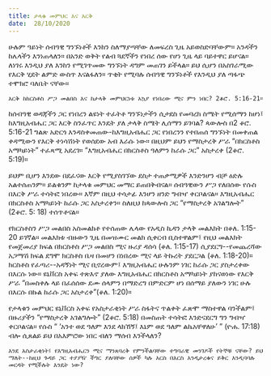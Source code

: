 ```yaml
---
title: ታላቁ መምህር እና እርቅ
date:  28/10/2020
---
```


ሁሉም ዓይነት ሰብዓዊ ግንኙነቶች እንከን ስለማያጣቸው ለመፍረስ ጊዜ አይወስድባቸውም። አንዳችን ከሌላችን እንነጠላለን። በአንድ ወቅት የልብ ጓደኛችን የነበረ ሰው የሆነ ጊዜ ላይ ባይተዋር ይሆናል። ለነገሩ እንዲህ ያለ እንከን የሚገጥመው ግንኙነት ዳግም መጠገን ይችላል። ይህ ሲሆን በአስገራሚው የእርቅ ሂደት ልምድ ውስጥ እናልፋለን። ጥቂት የሚባሉ ሰብዓዊ ግንኙነቶች የእንዲህ ያለ ጣፋጭ ተሞክሮ ባለቤት ናቸው።

`እርቅ ከክርስቶስ ሥጋ መልበስ እና ከታላቅ መምህርነቱ አኳያ የነበረው ሚና ምን ነበር? 2ቆሮ. 5:16-21።`

ከሰብዓዊ ወዳጃችን ጋር የነበረን ልዩነት ተፈትቶ ግንኙነታችን ሲታደስ የመባረክ ስሜት የሚሰማን ከሆነ፤ ከእግዚአብሔር ጋር እርቅ ስንፈጥር እንዴት ያለ ታላቅ ስሜት ሊሰማን ይገባል? ጳውሎስ በ2 ቆሮ. 5:16-21 ግልጽ አድርጎ እንዳስቀመጠው-ከእግዚአብሔር ጋር የነበረንን የተበጠሰ ግንኙነት በመቀጠል ቀዳሚውን የእርቅ  ተነሳሽነት የወሰደው አብ እራሱ ነው። በዚህም ይህን የማስታረቅ ሥራ “በክርስቶስ አማካይነት” ተፈጻሚ አደረገ። “እግዚአብሔር በክርስቶስ ዓለምን ከራሱ ጋር” አስታረቀ (2ቆሮ. 5:19)።

ይህም ቢሆን እንደው በደፈናው እርቅ የሚያስገኘው ደስታ ተጠቃሚዎች እንድንሆን ብቻ ዕድሉ አልተሰጠንም። ይልቁንም ከታላቁ መምህር መማር ይጠበቅብናል። ሰብዓዊውን ሥጋ የለበሰው የሱስ በእርቅ ሥራ ተሳትፎ ነበረው። እኛም በዚህ ተሳታፊ እንሆን ዘንድ ግብዣ ቀርቦልናል። እግዚአብሔር በክርስቶስ አማካይነት ከራሱ ጋር አስታረቀን። ስለዚህ ከጳውሎስ ጋር “የማስታረቅ አገልግሎት” (2ቆሮ. 5: 18) ተሰጥቶናል።

የክርስቶስን ሥጋ መልበስ አስመልክቶ የተሰጠው ሌላው የአዲስ ኪዳን ታላቅ መልእክት በቆለ. 1:15-20 ይገኛል። መልእክቱ ብዙውን ጊዜ በመዝሙር መልክ ሲቀርብ ቢስተዋልም፤ የዚህ መልእክት የመጀመሪያ ክፍል በክርስቶስ ሥጋ መልበስ ሚና ዙሪያ ዳሰሳ (ቆለ. 1:15-17) ሲያደርግ--የመጨረሻው አጋማሽ ክፍል ደግሞ ክርስቶስ ቤዛ በመሆን በነበረው ሚና ላይ ትኩረት ያደርጋል (ቆለ. 1:18-20)። ክርስቶስ የፈጣሪ--አዳኝነት ሚና ቢኖረውም፤ እግዚአብሔር ሁሉንም ነገር ከራሱ ጋር ያስታረቀው በእርሱ ነው። ዩኒቨርስ አቀፍ ተጽእኖ ያለው እግዚአብሔር በክርስቶስ አማካይነት ያከናወነው የእርቅ ሥራ “በመስቀሉ ላይ በፈሰሰው ደሙ ሰላምን በማድረግ በምድርም ሆነ በሰማይ ያለውን ነገር ሁሉ በእርሱ በኩል ከራሱ ጋር አስታረቀ”(ቆለ. 1:20)።

የታላቁን መምህር ዩኒቨርስ አቀፍ የአስታራቂነት ሥራ ስፋትና ጥልቀት ፈጽሞ ማስተዋል ባንችልም፤ በዙሪያችን “የማስታረቅ አገልግሎት” (2ቆሮ. 5:18) በመስጠት ተሳትፎ እንድናደርግ ግን ግብዣ ቀርቦልናል። የሱስ “ ‘አንተ ወደ ዓለም እንደ ላክኸኝ፤ እኔም ወደ ዓለም ልኬአቸዋለሁ’ ” (ዮሐ. 17:18) ብሎ ሲጸልይ ይህ በአእምሮው ነበር ብለን ማሰብ እንችላለን?

`እንደ አስታራቂነት፤ የእግዚአብሔርን ሚና ማንጸባረቅ የምንችልባቸው ተግባራዊ መንገዶች የትኞቹ ናቸው? ይህ ማለት--ከዚህ ጉዳይ ጋር ተያያዥ ችግር ያለባቸው ሰዎች ካሉ እርስ በእርስ እንዲታረቁና ይቅር እንዲባባሉ መርዳት የሚችሉት እንዴት ነው?`